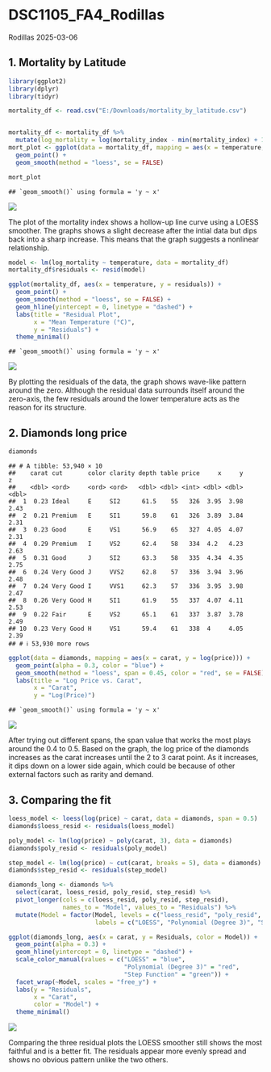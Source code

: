 DSC1105_FA4_Rodillas
================
Rodillas
2025-03-06

## 1. Mortality by Latitude

``` r
library(ggplot2)
library(dplyr)
library(tidyr)

mortality_df <- read.csv("E:/Downloads/mortality_by_latitude.csv")


mortality_df <- mortality_df %>%
  mutate(log_mortality = log(mortality_index - min(mortality_index) + 1)) 
mort_plot <- ggplot(data = mortality_df, mapping = aes(x = temperature, y = mortality_index)) +
  geom_point() +
  geom_smooth(method = "loess", se = FALSE)

mort_plot
```

    ## `geom_smooth()` using formula = 'y ~ x'

![](DSC1105_FA4_Rodillas_files/figure-gfm/unnamed-chunk-1-1.png)<!-- -->

The plot of the mortality index shows a hollow-up line curve using a
LOESS smoother. The graphs shows a slight decrease after the intial data
but dips back into a sharp increase. This means that the graph suggests
a nonlinear relationship.

``` r
model <- lm(log_mortality ~ temperature, data = mortality_df)
mortality_df$residuals <- resid(model)

ggplot(mortality_df, aes(x = temperature, y = residuals)) +
  geom_point() +
  geom_smooth(method = "loess", se = FALSE) +
  geom_hline(yintercept = 0, linetype = "dashed") +
  labs(title = "Residual Plot",
       x = "Mean Temperature (°C)",
       y = "Residuals") +
  theme_minimal()
```

    ## `geom_smooth()` using formula = 'y ~ x'

![](DSC1105_FA4_Rodillas_files/figure-gfm/unnamed-chunk-2-1.png)<!-- -->

By plotting the residuals of the data, the graph shows wave-like pattern
around the zero. Although the residual data surrounds itself around the
zero-axis, the few residuals around the lower temperature acts as the
reason for its structure.

## 2. Diamonds long price

``` r
diamonds
```

    ## # A tibble: 53,940 × 10
    ##    carat cut       color clarity depth table price     x     y     z
    ##    <dbl> <ord>     <ord> <ord>   <dbl> <dbl> <int> <dbl> <dbl> <dbl>
    ##  1  0.23 Ideal     E     SI2      61.5    55   326  3.95  3.98  2.43
    ##  2  0.21 Premium   E     SI1      59.8    61   326  3.89  3.84  2.31
    ##  3  0.23 Good      E     VS1      56.9    65   327  4.05  4.07  2.31
    ##  4  0.29 Premium   I     VS2      62.4    58   334  4.2   4.23  2.63
    ##  5  0.31 Good      J     SI2      63.3    58   335  4.34  4.35  2.75
    ##  6  0.24 Very Good J     VVS2     62.8    57   336  3.94  3.96  2.48
    ##  7  0.24 Very Good I     VVS1     62.3    57   336  3.95  3.98  2.47
    ##  8  0.26 Very Good H     SI1      61.9    55   337  4.07  4.11  2.53
    ##  9  0.22 Fair      E     VS2      65.1    61   337  3.87  3.78  2.49
    ## 10  0.23 Very Good H     VS1      59.4    61   338  4     4.05  2.39
    ## # ℹ 53,930 more rows

``` r
ggplot(data = diamonds, mapping = aes(x = carat, y = log(price))) +
  geom_point(alpha = 0.3, color = "blue") + 
  geom_smooth(method = "loess", span = 0.45, color = "red", se = FALSE) +
  labs(title = "Log Price vs. Carat",
       x = "Carat",
       y = "Log(Price)")
```

    ## `geom_smooth()` using formula = 'y ~ x'

![](DSC1105_FA4_Rodillas_files/figure-gfm/unnamed-chunk-3-1.png)<!-- -->

After trying out different spans, the span value that works the most
plays around the 0.4 to 0.5. Based on the graph, the log price of the
diamonds increases as the carat increases until the 2 to 3 carat point.
As it increases, it dips down on a lower side again, which could be
because of other external factors such as rarity and demand.

## 3. Comparing the fit

``` r
loess_model <- loess(log(price) ~ carat, data = diamonds, span = 0.5)
diamonds$loess_resid <- residuals(loess_model)

poly_model <- lm(log(price) ~ poly(carat, 3), data = diamonds)
diamonds$poly_resid <- residuals(poly_model)

step_model <- lm(log(price) ~ cut(carat, breaks = 5), data = diamonds)
diamonds$step_resid <- residuals(step_model)

diamonds_long <- diamonds %>%
  select(carat, loess_resid, poly_resid, step_resid) %>%
  pivot_longer(cols = c(loess_resid, poly_resid, step_resid), 
               names_to = "Model", values_to = "Residuals") %>%
  mutate(Model = factor(Model, levels = c("loess_resid", "poly_resid", "step_resid"),
                        labels = c("LOESS", "Polynomial (Degree 3)", "Step Function")))

ggplot(diamonds_long, aes(x = carat, y = Residuals, color = Model)) +
  geom_point(alpha = 0.3) +
  geom_hline(yintercept = 0, linetype = "dashed") +
  scale_color_manual(values = c("LOESS" = "blue", 
                                "Polynomial (Degree 3)" = "red", 
                                "Step Function" = "green")) +
  facet_wrap(~Model, scales = "free_y") +
  labs(y = "Residuals",
       x = "Carat",
       color = "Model") +
  theme_minimal()
```

![](DSC1105_FA4_Rodillas_files/figure-gfm/unnamed-chunk-4-1.png)<!-- -->

Comparing the three residual plots the LOESS smoother still shows the
most faithful and is a better fit. The residuals appear more evenly
spread and shows no obvious pattern unlike the two others.

